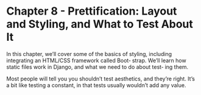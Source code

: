 # Chapter 8 - Prettification: Layout and Styling, and What to Test About It

In this chapter, we’ll cover some of the basics of styling, including integrating an HTML/CSS framework called Boot‐ strap. We’ll learn how static files work in Django, and what we need to do about test‐ ing them.

Most people will tell you you shouldn’t test aesthetics, and they’re right. It’s a bit like testing a constant, in that tests usually wouldn’t add any value.
